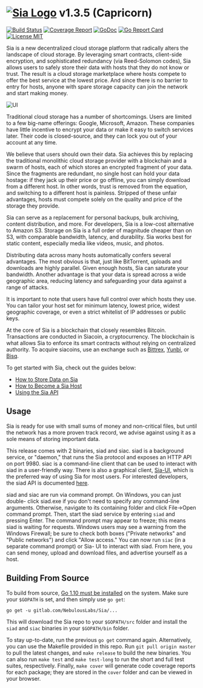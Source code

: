 # [![Sia Logo](http://sia.tech/img/svg/sia-green-logo.svg)](http://sia.tech) v1.3.5 (Capricorn)

[![Build Status](https://gitlab.com/NebulousLabs/Sia/badges/master/build.svg)](https://gitlab.com/NebulousLabs/Sia/commits/master)
[![Coverage Report](https://gitlab.com/NebulousLabs/Sia/badges/master/coverage.svg)](https://gitlab.com/NebulousLabs/Sia/commits/master)
[![GoDoc](https://godoc.org/gitlab.com/NebulousLabs/Sia?status.svg)](https://godoc.org/gitlab.com/NebulousLabs/Sia)
[![Go Report Card](https://goreportcard.com/badge/gitlab.com/NebulousLabs/Sia)](https://goreportcard.com/report/gitlab.com/NebulousLabs/Sia)
[![License MIT](https://img.shields.io/badge/License-MIT-brightgreen.svg)](https://img.shields.io/badge/License-MIT-brightgreen.svg)

Sia is a new decentralized cloud storage platform that radically alters the
landscape of cloud storage. By leveraging smart contracts, client-side
encryption, and sophisticated redundancy (via Reed-Solomon codes), Sia allows
users to safely store their data with hosts that they do not know or trust.
The result is a cloud storage marketplace where hosts compete to offer the
best service at the lowest price. And since there is no barrier to entry for
hosts, anyone with spare storage capacity can join the network and start
making money.

![UI](http://i.imgur.com/iHoGqoL.png)

Traditional cloud storage has a number of shortcomings. Users are limited to a
few big-name offerings: Google, Microsoft, Amazon. These companies have little
incentive to encrypt your data or make it easy to switch services later. Their
code is closed-source, and they can lock you out of your account at any time.

We believe that users should own their data. Sia achieves this by replacing
the traditional monolithic cloud storage provider with a blockchain and a
swarm of hosts, each of which stores an encrypted fragment of your data. Since
the fragments are redundant, no single host can hold your data hostage: if
they jack up their price or go offline, you can simply download from a
different host. In other words, trust is removed from the equation, and
switching to a different host is painless. Stripped of these unfair
advantages, hosts must compete solely on the quality and price of the storage
they provide.

Sia can serve as a replacement for personal backups, bulk archiving, content
distribution, and more. For developers, Sia is a low-cost alternative to
Amazon S3. Storage on Sia is a full order of magnitude cheaper than on S3,
with comparable bandwidth, latency, and durability. Sia works best for static
content, especially media like videos, music, and photos.

Distributing data across many hosts automatically confers several advantages.
The most obvious is that, just like BitTorrent, uploads and downloads are
highly parallel. Given enough hosts, Sia can saturate your bandwidth. Another
advantage is that your data is spread across a wide geographic area, reducing
latency and safeguarding your data against a range of attacks.

It is important to note that users have full control over which hosts they
use. You can tailor your host set for minimum latency, lowest price, widest
geographic coverage, or even a strict whitelist of IP addresses or public
keys.

At the core of Sia is a blockchain that closely resembles Bitcoin.
Transactions are conducted in Siacoin, a cryptocurrency. The blockchain is
what allows Sia to enforce its smart contracts without relying on centralized
authority. To acquire siacoins, use an exchange such as [Bittrex](https://bittrex.com), [Yunbi](https://yunbi.com), or
[Bisq](https://www.bisq.io).

To get started with Sia, check out the guides below:

- [How to Store Data on Sia](https://blog.sia.tech/getting-started-with-private-decentralized-cloud-storage-c9565dc8c854)
- [How to Become a Sia Host](https://blog.sia.tech/how-to-run-a-host-on-sia-2159ebc4725)
- [Using the Sia API](https://blog.sia.tech/api-quickstart-guide-f1d160c05235)


Usage
-----

Sia is ready for use with small sums of money and non-critical files, but
until the network has a more proven track record, we advise against using it
as a sole means of storing important data.

This release comes with 2 binaries, siad and siac. siad is a background
service, or "daemon," that runs the Sia protocol and exposes an HTTP API on
port 9980. siac is a command-line client that can be used to interact with
siad in a user-friendly way. There is also a graphical client, [Sia-UI](https://gitlab.com/NebulousLabs/Sia-UI), which
is the preferred way of using Sia for most users. For interested developers,
the siad API is documented [here](doc/API.md).

siad and siac are run via command prompt. On Windows, you can just double-
click siad.exe if you don't need to specify any command-line arguments.
Otherwise, navigate to its containing folder and click File->Open command
prompt. Then, start the siad service by entering `siad` and pressing Enter.
The command prompt may appear to freeze; this means siad is waiting for
requests. Windows users may see a warning from the Windows Firewall; be sure
to check both boxes ("Private networks" and "Public networks") and click
"Allow access." You can now run `siac` (in a separate command prompt) or Sia-
UI to interact with siad. From here, you can send money, upload and download
files, and advertise yourself as a host.

Building From Source
--------------------

To build from source, [Go 1.10 must be installed](https://golang.org/doc/install)
on the system. Make sure your `$GOPATH` is set, and then simply use `go get`:

```
go get -u gitlab.com/NebulousLabs/Sia/...
```

This will download the Sia repo to your `$GOPATH/src` folder and install the
`siad` and `siac` binaries in your `$GOPATH/bin` folder.

To stay up-to-date, run the previous `go get` command again. Alternatively, you
can use the Makefile provided in this repo. Run `git pull origin master` to
pull the latest changes, and `make release` to build the new binaries. You
can also run `make test` and `make test-long` to run the short and full test
suites, respectively. Finally, `make cover` will generate code coverage reports
for each package; they are stored in the `cover` folder and can be viewed in
your browser.
